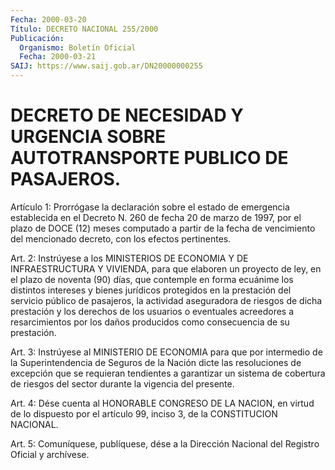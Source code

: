 ```yaml
---
Fecha: 2000-03-20
Título: DECRETO NACIONAL 255/2000
Publicación:
  Organismo: Boletín Oficial
  Fecha: 2000-03-21
SAIJ: https://www.saij.gob.ar/DN20000000255
---
```

# DECRETO DE NECESIDAD Y URGENCIA SOBRE AUTOTRANSPORTE PUBLICO DE PASAJEROS.

<a id="1"></a>
Artículo  1:  Prorrógase   la  declaración  sobre  el  estado  de emergencia establecida en el Decreto N. 260 de fecha 20 de marzo de 1997, por el plazo de DOCE (12)  meses  computado  a  partir  de la fecha  de  vencimiento  del  mencionado  decreto,  con  los efectos pertinentes.

<a id="2"></a>
Art. 2: Instrúyese a los MINISTERIOS DE ECONOMIA Y DE INFRAESTRUCTURA Y VIVIENDA, para que elaboren un proyecto  de ley, en  el  plazo de noventa (90) días, que contemple en forma ecuánime los distintos  intereses  y  bienes  jurídicos  protegidos  en  la prestación del servicio público de pasajeros, la actividad aseguradora de riesgos de dicha prestación y los derechos de los usuarios o eventuales  acreedores a resarcimientos por los daños producidos como consecuencia de su prestación.

<a id="3"></a>
Art.  3: Instrúyese  al  MINISTERIO  DE  ECONOMIA  para  que  por intermedio de la Superintendencia de Seguros de la Nación dicte las resoluciones  de excepción que se requieran tendientes a garantizar un sistema de cobertura  de  riesgos del sector durante la vigencia del presente.

<a id="4"></a>
Art. 4: Dése cuenta al HONORABLE CONGRESO DE LA NACION, en virtud de lo dispuesto por el artículo  99, inciso 3, de la CONSTITUCION NACIONAL.

<a id="5"></a>
Art. 5: Comuníquese, publíquese, dése  a la Dirección Nacional del Registro Oficial y archívese.